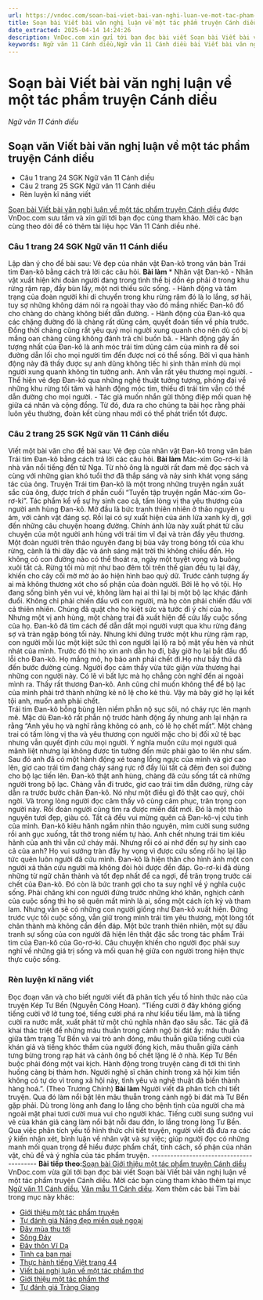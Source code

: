 ```yaml
---
url: https://vndoc.com/soan-bai-viet-bai-van-nghi-luan-ve-mot-tac-pham-truyen-canh-dieu-306983
title: Soạn bài Viết bài văn nghị luận về một tác phẩm truyện Cánh diều - Ngữ văn 11 Cánh diều - VnDoc.com
date_extracted: 2025-04-14 14:24:26
description: VnDoc.com xin gửi tới bạn đọc bài viết Soạn bài Viết bài văn nghị luận về một tác phẩm truyện Cánh diều. Mời các bạn cùng tham khảo để có thêm tài liệu soạn văn 11 Cánh diều nhé.
keywords: Ngữ văn 11 Cánh diều,Ngữ văn 11 Cánh diều bài Viết bài văn nghị luận về một tác phẩm truyện,Soạn văn 11 Cánh diều,văn 11 Cánh diều,soạn văn 11,soạn bài 11 cánh diều,ngữ văn 11 cd,Soạn bài Viết bài văn nghị luận về một tác phẩm truyện Cánh diều,Soạn bài Viết bài văn nghị luận về một tác phẩm truyện,Soạn văn Viết bài văn nghị luận về một tác phẩm truyện,Viết bài văn nghị luận về một tác phẩm truyện
---
```


# Soạn bài Viết bài văn nghị luận về một tác phẩm truyện Cánh diều
 _Ngữ văn 11 Cánh diều_
## Soạn văn Viết bài văn nghị luận về một tác phẩm truyện Cánh diều
  * Câu 1 trang 24 SGK Ngữ văn 11 Cánh diều
  * Câu 2 trang 25 SGK Ngữ văn 11 Cánh diều
  * Rèn luyện kĩ năng viết

[Soạn bài Viết bài văn nghị luận về một tác phẩm truyện Cánh diều](<https://vndoc.com/soan-bai-viet-bai-van-nghi-luan-ve-mot-tac-pham-truyen-canh-dieu-306983>) được VnDoc.com sưu tầm và xin gửi tới bạn đọc cùng tham khảo. Mời các bạn cùng theo dõi để có thêm tài liệu học Văn 11 Cánh diều nhé.
### Câu 1 trang 24 SGK Ngữ văn 11 Cánh diều
Lập dàn ý cho đề bài sau: Vẻ đẹp của nhân vật Đan-kô trong văn bản Trái tim Đan-kô bằng cách trả lời các câu hỏi.
**Bài làm**
\* Nhân vật Đan-kô
\- Nhân vật xuất hiện khi đoàn người đang trong tình thế bị dồn ép phải ở trong khu rừng rậm rạp, đầy bùn lầy, một nơi thiếu sức sống.
\- Hành động và tâm trạng của đoàn người khi di chuyển trong khu rừng rậm đó là lo lắng, sợ hãi, tuy sợ những không dám nói ra ngoài thay vào đó mắng nhiếc Đan-kô đổ cho chàng do chàng không biết dẫn đường.
\- Hành động của Đan-kô qua các chặng đường đó là chàng rất dũng cảm, quyết đoán tiến về phía trước. Đồng thời chàng cũng rất yêu quý mọi người xung quanh cho nên dù có bị mắng oan chàng cũng không đánh trả chỉ buồn bã.
\- Hành động gây ấn tượng nhất của Đan-kô là anh móc trái tim dũng cảm của mình ra để soi đường dẫn lối cho mọi người tìm đến được nơi có thể sống. Bởi vì qua hành động này đã thấy được sự anh dũng không tiếc hi sinh thân mình dù mọi người xung quanh không tin tưởng anh. Anh vẫn rất yêu thương mọi người.
\- Thể hiện vẻ đẹp Đan-kô qua những nghệ thuật tưởng tượng, phóng đại về những khu rừng tối tăm và hành động móc tim, thiếu đi trái tim vẫn có thể dẫn đường cho mọi người.
\- Tác giả muốn nhắn gửi thông điệp mối quan hệ giữa cá nhân và cộng đồng. Từ đó, đưa ra cho chúng ta bài học rằng phải luôn yêu thường, đoàn kết cùng nhau mới có thể phát triển tốt được.
### Câu 2 trang 25 SGK Ngữ văn 11 Cánh diều
Viết một bài văn cho đề bài sau: Vẻ đẹp của nhân vật Đan-kô trong văn bản Trái tim Đan-kô bằng cách trả lời các câu hỏi.
**Bài làm**
Mác-xim Go-rơ-ki là nhà văn nổi tiếng đến từ Nga. Từ nhỏ ông là người rất đam mê đọc sách và cùng với những gian khó tuổi thơ đã thắp sáng và nảy sinh khát vọng sáng tác của ông. Truyện Trái tim Đan-kô là một trong những truyện ngắn xuất sắc của ông, được trích ở phần cuối “Tuyển tập truyện ngắn Mác-xim Go-rơ-ki”. Tác phẩm kể về sự hy sinh cao cả, tấm lòng vị tha yêu thương của người anh hùng Đan-kô.
Mở đầu là bức tranh thiên nhiên ở thảo nguyên u ám, với cảnh vật đáng sợ. Rồi lại có sự xuất hiện của ánh lửa xanh kỳ dị, gợi đến những câu chuyện hoang đường. Chính ánh lửa này xuất phát từ câu chuyện của một người anh hùng với trái tim vĩ đại và tràn đầy yêu thương. Một đoàn người trên thảo nguyên đang bị bủa vây trong bóng tối của khu rừng, cành lá thì dày đặc và ánh sáng mặt trời thì không chiếu đến. Họ không có con đường nào có thể thoát ra, ngày một tuyệt vọng và buông xuôi tất cả. Rừng tối mù mịt như bao đêm tối trên thế gian đều tụ lại dây, khiến cho cây cối mờ mờ ảo ảo hiện hình bao quỷ dữ. Trước cảnh tượng ấy ai mà không thương xót cho số phận của đoàn người. Bởi lẽ họ vô tội. Họ đang sống bình yên vui vẻ, không làm hại ai thì lại bị một bộ lạc khác đánh đuổi. Không chỉ phải chiến đấu với con người, mà họ còn phải chiến đấu với cả thiên nhiên. Chúng đã quật cho họ kiệt sức và tước đi ý chí của họ.
Nhưng một vị anh hùng, một chàng trai đã xuất hiện để cứu lấy cuộc sống của họ. Đan-kô đã tìm cách để dẫn dắt mọi người vượt qua khu rừng đáng sợ và tràn ngập bóng tối này. Nhưng khi đứng trước một khu rừng rậm rạp, con người mỗi lúc một kiệt sức thì con người lại lộ ra bộ mặt yếu hèn và nhút nhát của mình. Trước đó thì họ xin anh dẫn họ đi, bây giờ họ lại bắt đầu đổ lỗi cho Đan-kô. Họ mắng mỏ, họ bảo anh phải chết đi.Họ như bầy thú đã đến bước đường cùng. Người đọc cảm thấy vừa tức giận vừa thương hại những con người này. Có lẽ vì bất lực mà họ chẳng còn nghĩ đến ai ngoài mình ra. Thấy rất thương Đan-kô. Anh cũng chỉ muốn không thể để bộ lạc của mình phải trở thành những kẻ nô lệ cho kẻ thù. Vậy mà bây giờ họ lại kết tội anh, muốn anh phải chết.  
Trái tim Đan-kô bỗng bùng lên niềm phẫn nộ sục sôi, nó cháy rực lên mạnh mẽ. Mặc dù Đan-kô rất phẫn nộ trước hành động ấy nhưng anh lại nhận ra rằng “Anh yêu họ và nghĩ rằng không có anh, có lẽ họ chết mất”. Một chàng trai có tấm lòng vị tha và yêu thương con người mặc cho bị đối xử tệ bạc nhưng vẫn quyết định cứu mọi người. Ý nghĩa muốn cứu mọi người quá mãnh liệt nhưng lại không được tin tưởng đến mức phải gào to lên như sấm.
Sau đó anh đã có một hành động xé toang lồng ngực của mình và giơ cao lên, giơ cao trái tim đang cháy sáng rực rỡ đẩy lùi tất cả đêm đen soi đường cho bộ lạc tiến lên. Đan-kô thật anh hùng, chàng đã cứu sống tất cả những người trong bộ lạc. Chàng vẫn đi trước, giơ cao trái tim dẫn đường, rừng cây dẫn ra trước bước chân Đan-kô. Nó như một điều gì đó thật cao quý, chói ngời. Và trong lòng người đọc cảm thấy vô cùng cảm phục, trân trọng con người này.
Rồi đoàn người cũng tìm ra được miền đất mới. Đó là một thảo nguyên tươi đẹp, giàu có. Tất cả đều vui mừng quên cả Đan-kô-vị cứu tinh của mình. Đan-kô kiêu hãnh ngắm nhìn thảo nguyên, mỉm cười sung sướng rồi anh gục xuống, tắt thở trong niềm tự hào. Anh chết nhưng trái tim kiêu hãnh của anh thì vẫn cứ cháy mãi. Nhưng rồi có ai nhớ đến sự hy sinh cao cả của anh? Họ vui sướng tràn đầy hy vọng vì được cứu sống rồi họ lại lập tức quên luôn người đã cứu mình. Đan-kô là hiện thân cho hình ảnh một con người xả thân cứu người mà không đòi hỏi được đền đáp. Go-rơ-ki đã dùng những từ ngữ chân thành và tốt đẹp nhất để ca ngợi, để trân trọng trước cái chết của Đan-kô. Đó còn là bức tranh gợi cho ta suy nghĩ về ý nghĩa cuộc sống. Phải chăng khi con người đứng trước những khó khăn, nghịch cảnh của cuộc sống thì họ sẽ quên mất mình là ai, sống một cách ích kỷ và tham lam. Nhưng vẫn sẽ có những con người giống như Đan-kô xuất hiện. Đứng trước vực tối cuộc sống, vẫn giữ trong mình trái tim yêu thương, một lòng tốt chân thành mà không cần đền đáp.
Một bức tranh thiên nhiên, một sự đấu tranh sự sống của con người đã hiện lên thật đặc sắc trong tác phẩm Trái tim của Đan-kô của Go-rơ-ki. Câu chuyện khiến cho người đọc phải suy nghĩ về những giá trị sống và mối quan hệ giữa con người trong hiện thực thực cuộc sống.
### Rèn luyện kĩ năng viết
Đọc đoạn văn và cho biết người viết đã phân tích yếu tố hình thức nào của truyện Kép Tư Bền \(Nguyễn Công Hoan\).
“Tiếng cười ở đây không giống tiếng cười vỡ lở tung toé, tiếng cười phá ra như kiểu tiếu lâm, mà là tiếng cười ra nước mắt, xuất phát từ một chủ nghĩa nhân đạo sâu sắc. Tác giả đã khai thác triệt để những mâu thuẫn trong cảnh ngộ bi đát ấy: mâu thuẫn giữa tâm trạng Tư Bền và vai trò anh đóng, mâu thuẫn giữa tiếng cười của khán giả và tiếng khóc thầm của người đóng kịch, mâu thuẫn giữa cảnh tưng bừng trong rạp hát và cảnh ông bố chết lặng lẽ ở nhà. Kép Tư Bền buộc phải đóng một vai kịch. Hành động trong truyện càng đi tới thì tình huống càng bị thảm hơn. Người nghệ sĩ chân chính trong xã hội kim tiền không có tự do vì trong xã hội này, tình yêu và nghệ thuật đã biến thành hàng hoá.”.
\(Theo Trương Chính\)
**Bài làm**
Người viết đã phân tích chi tiết truyện. Qua đó làm nổi bật lên mâu thuẫn trong cảnh ngộ bi đát mà Tư Bền gặp phải. Dù trong lòng anh đang lo lắng cho bệnh tình của người cha mà ngoài mặt phai tươi cười mua vui cho người khác. Tiếng cười sung sướng vui vẻ của khán giả càng làm nổi bật nỗi đau đớn, lo lắng trong lòng Tư Bền. Qua việc phân tích yếu tố hình thức chi tiết truyện, người viết đã đưa ra các ý kiến nhận xét, bình luận về nhân vật và sự việc; giúp người đọc có những manh mối quan trọng để hiểu được phẩm chất, tính cách, số phận của nhân vật, chủ đề và ý nghĩa của tác phẩm truyện.
\-----------------------------------------
**Bài tiếp theo:**[Soạn bài Giới thiệu một tác phẩm truyện Cánh diều](<https://vndoc.com/soan-bai-gioi-thieu-mot-tac-pham-truyen-canh-dieu-306987>)
VnDoc.com vừa gửi tới bạn đọc bài viết Soạn bài Viết bài văn nghị luận về một tác phẩm truyện Cánh diều. Mời các bạn cùng tham khảo thêm tại mục [Ngữ văn 11 Cánh diều](<https://vndoc.com/ngu-van-11-canh-dieu>), [Văn mẫu 11 Cánh diều](<https://vndoc.com/van-mau-lop-11-canh-dieu>).
Xem thêm các bài Tìm bài trong mục này khác:
  * [Giới thiệu một tác phẩm truyện](</soan-bai-gioi-thieu-mot-tac-pham-truyen-canh-dieu-306987>)
  * [Tự đánh giá Nắng đẹp miền quê ngoại](</soan-bai-tu-danh-gia-nang-dep-mien-que-ngoai-canh-dieu-307069>)
  * [Đây mùa thu tới](</soan-bai-day-mua-thu-toi-canh-dieu-307072>)
  * [Sông Đáy](</soan-bai-song-day-canh-dieu-307076>)
  * [Đây thôn Vĩ Dạ](</soan-bai-day-thon-vi-da-canh-dieu-307079>)
  * [Tình ca ban mai](</soan-bai-tinh-ca-ban-mai-canh-dieu-307081>)
  * [Thực hành tiếng Việt trang 44](</soan-bai-thuc-hanh-tieng-viet-trang-44-canh-dieu-307087>)
  * [Viết bài nghị luận về một tác phẩm thơ](</soan-bai-viet-bai-nghi-luan-ve-mot-tac-pham-tho-canh-dieu-307088>)
  * [Giới thiệu một tác phẩm thơ](</soan-bai-gioi-thieu-mot-tac-pham-tho-canh-dieu-307089>)
  * [Tự đánh giá Tràng Giang](</soan-bai-tu-danh-gia-trang-giang-canh-dieu-307091>)

